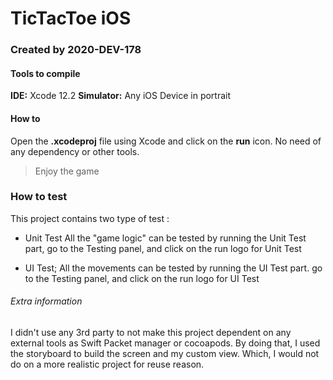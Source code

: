 # TicTacToe iOS
### Created by 2020-DEV-178

#### Tools to compile

**IDE:** Xcode 12.2
**Simulator:** Any iOS Device in portrait

#### How to
Open the **.xcodeproj** file using Xcode and click on the **run** icon.
No need of any dependency or other tools.

> Enjoy the game


### How to test

This project contains two type of test :
- Unit Test
All the "game logic" can be tested by running the Unit Test part, go to the Testing panel, and click on the run logo for Unit Test

- UI Test;
All the movements can be tested by running the UI Test part. go to the Testing panel, and click on the run logo for UI Test


###### Extra information

I didn't use any 3rd party to not make this project dependent on any external tools as Swift Packet manager or cocoapods. By doing that, I used the storyboard to build the screen and my custom view. Which, I would not do on a more realistic project for reuse reason.